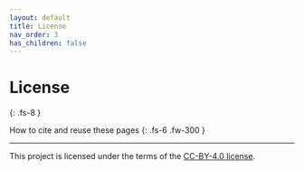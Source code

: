 ```yaml
---
layout: default
title: License
nav_order: 3
has_children: false
---
```



# License
{: .fs-8 }

How to cite and reuse these pages
{: .fs-6 .fw-300 }

---

 This project is licensed under the terms of the [CC-BY-4.0 license](https://choosealicense.com/licenses/cc-by-4.0/).
